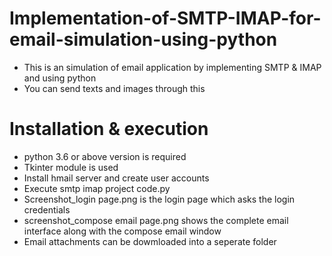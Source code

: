 # Implementation-of-SMTP-IMAP-for-email-simulation-using-python
- This is an simulation of email application by implementing SMTP & IMAP and using python
- You can send texts and images through this

# Installation & execution
- python 3.6 or above version is required
- Tkinter module is used
- Install hmail server and create user accounts
- Execute smtp imap project code.py
- Screenshot_login page.png is the login page which asks the login credentials
- screenshot_compose email page.png shows the complete email interface along with the compose email window
- Email attachments can be dowmloaded into a seperate folder
